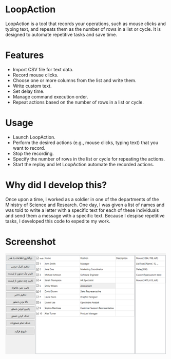 # LoopAction
LoopAction is a tool that records your operations, such as mouse clicks and typing text, and repeats them as the number of rows in a list or cycle. It is designed to automate repetitive tasks and save time.

# Features
* Import CSV file for text data.
* Record mouse clicks.
* Choose one or more columns from the list and write them.
* Write custom text.
* Set delay time.
* Manage command execution order.
* Repeat actions based on the number of rows in a list or cycle.

# Usage
* Launch LoopAction.
* Perform the desired actions (e.g., mouse clicks, typing text) that you want to record.
* Stop the recording.
* Specify the number of rows in the list or cycle for repeating the actions.
* Start the replay and let LoopAction automate the recorded actions.

# Why did I develop this?
Once upon a time, I worked as a soldier in one of the departments of the Ministry of Science and Research. One day, I was given a list of names and was told to write a letter with a specific text for each of these individuals and send them a message with a specific text. Because I despise repetitive tasks, I developed this code to expedite my work.

# Screenshot
<img src="https://github.com/amirhbp75/LoopAction/blob/main/ScreenShot.PNG" width="500" />
